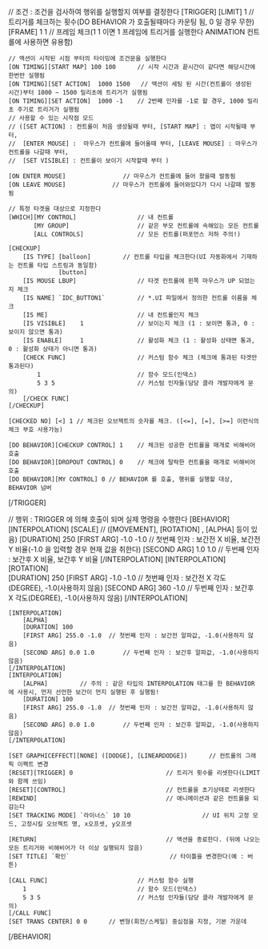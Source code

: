 ﻿// 조건 : 조건을 검사하여 행위를 실행할지 여부를 결정한다
[TRIGGER]
	[LIMIT] 1			         	// 트리거를 체크하는 횟수(DO BEHAVIOR 가 호출될때마다 카운팅 됨, 0 일 경우 무한)
	[FRAME] 1 1						// 프레임 체크(1 1 이면 1 프레임에 트리거를 실행한다 ANIMATION 컨트롤에 사용하면 유용함)

	// 액션이 시작된 시점 부터의 타이밍에 조건문을 실행한다 
	[ON TIMING][START MAP] 100 100  	// 시작 시간과 끝시간이 같다면 해당시간에 한번만 실행됨
	[ON TIMING][SET ACTION]  1000 1500	 // 액션이 세팅 된 시간(컨트롤이 생성된 시간)부터 1000 ~ 1500 밀리초에 트리거가 실행됨
	[ON TIMING][SET ACTION]  1000 -1 	// 2번째 인자를 -1로 할 경우, 1000 밀리초 주기로 트리거가 실행됨
	// 사용할 수 있는 시작점 모드
	// ([SET ACTION] : 컨트롤이 처음 생성될때 부터, [START MAP] : 맵이 시작될때 부터, 
	//  [ENTER MOUSE] :  마우스가 컨트롤에 들어올때 부터, [LEAVE MOUSE] : 마우스가 컨트롤을 나갈때 부터,
 	//  [SET VISIBLE] : 컨트롤이 보이기 시작할때 부터 )

	[ON ENTER MOUSE]		     	// 마우스가 컨트롤에 들어 왔을때 발동됨
	[ON LEAVE MOUSE]		   	 // 마우스가 컨트롤에 들어와있다가 다시 나갈때 발동됨
	
	// 특정 타겟을 대상으로 지정한다
	[WHICH][MY CONTROL]					// 내 컨트롤
		   [MY GROUP]					// 같은 부모 컨트롤에 속해있는 모든 컨트롤
		   [ALL CONTROLS]				// 모든 컨트롤(퍼포먼스 저하 주의!)
		 
	[CHECKUP]							
		[IS TYPE] [balloon]			// 컨트롤 타입을 체크한다(UI 자동화에서 기재하는 컨트롤 타입 스트링과 동일함)
				  [button]
		[IS MOUSE LBUP]					// 타겟 컨트롤에 왼쪽 마우스가 UP 되었는지 체크
		[IS NAME] `IDC_BUTTON1`			// *.UI 파일에서 정의한 컨트롤 이름을 체크
		[IS ME]							// 내 컨트롤인지 체크
		[IS VISIBLE]	1				// 보이는지 체크 (1 : 보이면 통과, 0 : 보이지 않으면 통과)
		[IS ENABLE]		1				// 활성화 체크 (1 : 활성화 상태면 통과, 0 : 활성화 상태가 아니면 통과)
		[CHECK FUNC]					// 커스텀 함수 체크 (체크에 통과된 타겟만 통과된다)
			1							// 함수 모드(인덱스)
			5 3 5						// 커스텀 인자들(담당 클라 개발자에게 문의)
		[/CHECK FUNC]
	[/CHECKUP]	
	
	[CHECKED NO] [<] 1 // 체크된 오브젝트의 숫자를 체크. ([<=], [=], [>=] 이런식의 체크 부호 사용가능)
	
	[DO BEHAVIOR][CHECKUP CONTROL] 1	// 체크된 성공한 컨트롤을 매개로 비해비어 호출
	[DO BEHAVIOR][DROPOUT CONTROL] 0	// 체크에 탈락한 컨트롤을 매개로 비해비어 호출
	[DO BEHAVIOR][MY CONTROL] 0	// BEHAVIOR 를 호출, 행위를 실행할 대상, BEHAVIOR 넘버
[/TRIGGER]

// 행위 : TRIGGER 에 의해 호출이 되며 실제 명령을 수행한다
[BEHAVIOR]
	[INTERPOLATION]
		[SCALE] 			// ([MOVEMENT], [ROTATION] , [ALPHA] 등이 있음)
		[DURATION] 250
		[FIRST ARG] -1.0 -1.0		// 첫번째 인자 : 보간전 X 비율, 보간전 Y 비율(-1.0 을 입력할 경우 현재 값을 취한다)
		[SECOND ARG] 1.0 1.0		// 두번째 인자 : 보간후 X 비율, 보간후 Y 비율
	[/INTERPOLATION]
	[INTERPOLATION]
		[ROTATION]	
		[DURATION] 250
		[FIRST ARG] -1.0 -1.0		// 첫번째 인자 : 보간전 X 각도(DEGREE), -1.0(사용하지 않음)
		[SECOND ARG] 360 -1.0	// 두번째 인자 : 보간후 X 각도(DEGREE), -1.0(사용하지 않음)
	[/INTERPOLATION]

	[INTERPOLATION]
		[ALPHA]	
		[DURATION] 100
		[FIRST ARG] 255.0 -1.0	// 첫번째 인자 : 보간전 알파값, -1.0(사용하지 않음)
		[SECOND ARG] 0.0 1.0		// 두번째 인자 : 보간후 알파값, -1.0(사용하지 않음)	
	[/INTERPOLATION]
	[INTERPOLATION]
		[ALPHA]			// 주의 : 같은 타입의 INTERPOLATION 태그를 한 BEHAVIOR 에 사용시, 먼저 선언한 보간이 먼지 실행된 후 실행됨!	
		[DURATION] 100
		[FIRST ARG] 255.0 -1.0	// 첫번째 인자 : 보간전 알파값, -1.0(사용하지 않음)
		[SECOND ARG] 0.0 1.0		// 두번째 인자 : 보간후 알파값, -1.0(사용하지 않음)	
	[/INTERPOLATION]

	[SET GRAPHICEFFECT][NONE] ([DODGE], [LINEARDODGE])		// 컨트롤의 그래픽 이펙트 변경
	[RESET][TRIGGER] 0							// 트리거 횟수를 리셋한다(LIMIT 와 함께 쓰임)
	[RESET][CONTROL]							// 컨트롤을 초기상태로 리셋한다
	[REWIND]									// 애니메이션과 같은 컨트롤을 되감는다			
	[SET TRACKING MODE] `라이너스` 10 10					// UI 위치 고정 모드, 고정시킬 오브젝트 명, x오프셋, y오프셋
	
	[RETURN]									// 액션을 종료한다. (뒤에 나오는 모든 트리거와 비해비어가 더 이상 실행되지 않음)
	[SET TITLE]	`확인`							// 타이틀을 변경한다(예 : 버튼)

	[CALL FUNC]							// 커스텀 함수 실행
		1								// 함수 모드(인덱스)
		5 3 5							// 커스텀 인자들(담당 클라 개발자에게 문의)
	[/CALL FUNC]	
	[SET TRANS CENTER] 0 0		// 변형(회전/스케일) 중심점을 지정, 기본 가운데
[/BEHAVIOR]